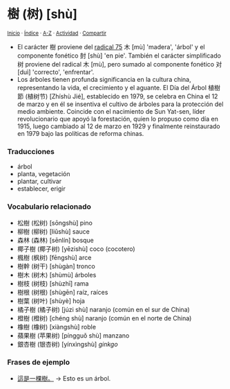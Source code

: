 # 樹 (树) [shù]
<sup>[Inicio](../../../../index.md) · [Índice](../../../../indices/chino-espanol-shu4.md) · [A-Z](../../../../indices/alfabetico.md) · [Actividad](../../../../indices/actividad.md) · [Compartir](https://x.com/intent/tweet?text=El%20car%C3%A1cter%20%E6%A8%B9%20(%E6%A0%91)%20%5Bsh%C3%B9%5D%20en%20el%20Diccionario%20chino-espa%C3%B1ol%2C%20con%20frases%20de%20ejemplo%2C%20vocabulario%20relacionado%2C%20notas%20pertinentes%20y%20traducciones.%0A%E2%86%92%20https%3A%2F%2Fjucardus.github.io%2Fcontenido%2Fs%2Fh%2Fu%2Fshu4-27193.html%0A%0A%23chn_espnl_jucardus%0A%40jucardus)</sup>

* El carácter 樹 proviene del [radical 75](../../../../indices/radical-075.md) 木 [mù] 'madera', 'árbol' y el componente fonético 尌 [shù] 'en pie'. También el carácter simplificado 树 proviene del radical 木 [mù], pero sumado al componente fonético 对 [duì] 'correcto', 'enfrentar'.
* Los árboles tienen profunda significancia en la cultura china, representando la vida, el crecimiento y el aguante. El Día del Árbol 植樹節 (植树节) [Zhíshù Jié], establecido en 1979, se celebra en China el 12 de marzo y en él se insentiva el cultivo de árboles para la protección del medio ambiente. Coincide con el nacimiento de Sun Yat-sen, líder revolucionario que apoyó la forestación, quien lo propuso como día en 1915, luego cambiado al 12 de marzo en 1929 y finalmente reinstaurado en 1979 bajo las políticas de reforma chinas.

### Traducciones

* árbol
* planta, vegetación
* plantar, cultivar
* establecer, erigir

### Vocabulario relacionado

* 松樹 (松树) [sōngshù] pino
* 柳樹 (柳树) [liǔshù] sauce
* 森林 (森林) [sēnlín] bosque
* 椰子樹 (椰子树) [yēzishù] coco (cocotero)
* 楓樹 (枫树) [fēngshù] arce
* 樹幹 (树干) [shùgàn] tronco
* 樹木 (树木) [shùmù] árboles
* 樹枝 (树枝) [shùzhī] rama
* 樹根 (树根) [shùgēn] raíz, raíces
* 樹葉 (树叶) [shùyè] hoja
* 橘子樹 (橘子树) [júzi shù] naranjo (común en el sur de China)
* 橙樹 (橙树) [chéng shù] naranjo (común en el norte de China)
* 橡樹 (橡树) [xiàngshù] roble
* 蘋果樹 (苹果树) [píngguǒ shù] manzano
* 銀杏樹 (银杏树) [yínxìngshù] _ginkgo_

### Frases de ejemplo

* [這是一棵樹。](../../../../contenido/z/h/e/zhe4-shi4-yi1-ke1-shu4.md) → Esto es un árbol.
